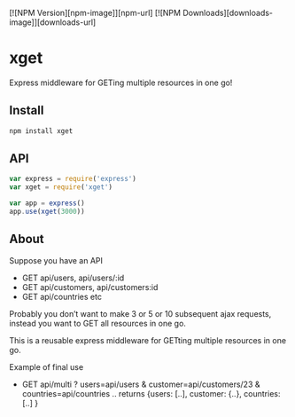 [![NPM Version][npm-image]][npm-url]
[![NPM Downloads][downloads-image]][downloads-url]

# xget

Express middleware for GETing multiple resources in one go!

## Install

```bash
npm install xget
```

## API

```js
var express = require('express')
var xget = require('xget')

var app = express()
app.use(xget(3000))
```

## About

Suppose you have an API 
- GET api/users, api/users/:id
- GET api/customers, api/customers:id
- GET api/countries etc

Probably you don’t want to make 3 or 5 or 10 subsequent ajax requests, instead you want to GET all resources in one go.

This is a reusable express middleware for GETting multiple resources in one go.

Example of final use
- GET api/multi ? users=api/users & customer=api/customers/23 & countries=api/countries ..
returns {users: [..], customer: {..}, countries: [..] } 
